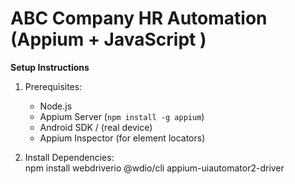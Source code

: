 # ABC Company HR Automation (Appium + JavaScript )
**Setup Instructions**  
1. Prerequisites:  
   - Node.js  
   - Appium Server (`npm install -g appium`)  
   - Android SDK / (real device)  
   - Appium Inspector (for element locators)  

2. Install Dependencies:  
   npm install webdriverio @wdio/cli appium-uiautomator2-driver
